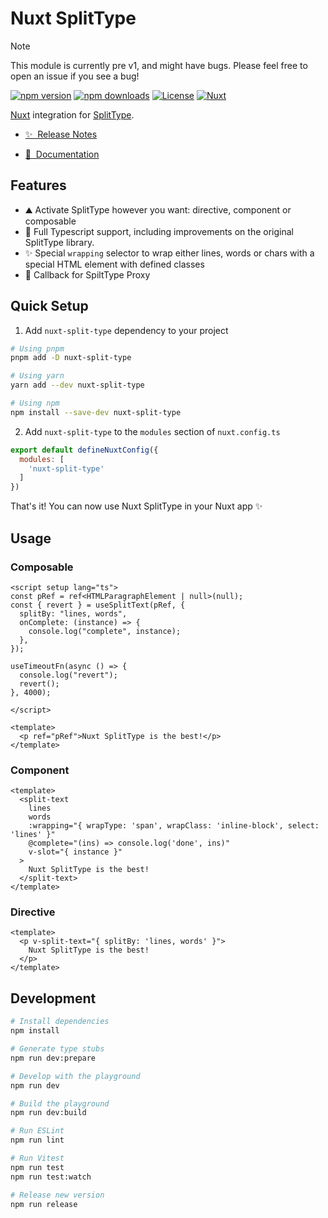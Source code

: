 <!--
Get your module up and running quickly.

Find and replace all on all files (CMD+SHIFT+F):
- Name: Nuxt SplitType
- Package name: nuxt-split-type
- Description: Nuxt integration for SplitType.
-->

# Nuxt SplitType

> [!NOTE]
> This module is currently pre v1, and might have bugs. Please feel free to open an issue if you see a bug!

[![npm version][npm-version-src]][npm-version-href]
[![npm downloads][npm-downloads-src]][npm-downloads-href]
[![License][license-src]][license-href]
[![Nuxt][nuxt-src]][nuxt-href]

[Nuxt][nuxt-href] integration for [SplitType](https://github.com/lukepeavey/SplitType).

- [✨ &nbsp;Release Notes](/CHANGELOG.md)
<!-- - [🏀 Online playground](https://stackblitz.com/github/your-org/nuxt-split-type?file=playground%2Fapp.vue) -->
- [📖 &nbsp;Documentation](#usage)

## Features

<!-- Highlight some of the features your module provide here -->
- ⛰  Activate SplitType however you want: directive, component or composable
- 💪 Full Typescript support, including improvements on the original SplitType library.
- ✨ Special `wrapping` selector to wrap either lines, words or chars with a special HTML element with defined classes
- 🚠 Callback for SpiltType Proxy

## Quick Setup

1. Add `nuxt-split-type` dependency to your project

```bash
# Using pnpm
pnpm add -D nuxt-split-type

# Using yarn
yarn add --dev nuxt-split-type

# Using npm
npm install --save-dev nuxt-split-type
```

2. Add `nuxt-split-type` to the `modules` section of `nuxt.config.ts`

```js
export default defineNuxtConfig({
  modules: [
    'nuxt-split-type'
  ]
})
```

That's it! You can now use Nuxt SplitType in your Nuxt app ✨

## Usage

### Composable
```vue
<script setup lang="ts">
const pRef = ref<HTMLParagraphElement | null>(null);
const { revert } = useSplitText(pRef, {
  splitBy: "lines, words",
  onComplete: (instance) => {
    console.log("complete", instance);
  },
});

useTimeoutFn(async () => {
  console.log("revert");
  revert();
}, 4000);

</script>

<template>
  <p ref="pRef">Nuxt SplitType is the best!</p>
</template>
```

### Component
```vue
<template>
  <split-text
    lines
    words
    :wrapping="{ wrapType: 'span', wrapClass: 'inline-block', select: 'lines' }"
    @complete="(ins) => console.log('done', ins)"
    v-slot="{ instance }"
  >
    Nuxt SplitType is the best!
  </split-text>
</template>
```

### Directive
```vue
<template>
  <p v-split-text="{ splitBy: 'lines, words' }">
    Nuxt SplitType is the best!
  </p>
</template>

```

## Development

```bash
# Install dependencies
npm install

# Generate type stubs
npm run dev:prepare

# Develop with the playground
npm run dev

# Build the playground
npm run dev:build

# Run ESLint
npm run lint

# Run Vitest
npm run test
npm run test:watch

# Release new version
npm run release
```

<!-- Badges -->
[npm-version-src]: https://img.shields.io/npm/v/nuxt-split-type/latest.svg?style=flat&colorA=18181B&colorB=28CF8D
[npm-version-href]: https://npmjs.com/package/nuxt-split-type

[npm-downloads-src]: https://img.shields.io/npm/dm/nuxt-split-type.svg?style=flat&colorA=18181B&colorB=28CF8D
[npm-downloads-href]: https://npmjs.com/package/nuxt-split-type

[license-src]: https://img.shields.io/npm/l/nuxt-split-type.svg?style=flat&colorA=18181B&colorB=28CF8D
[license-href]: https://npmjs.com/package/nuxt-split-type

[nuxt-src]: https://img.shields.io/badge/Nuxt-18181B?logo=nuxt.js
[nuxt-href]: https://nuxt.com
